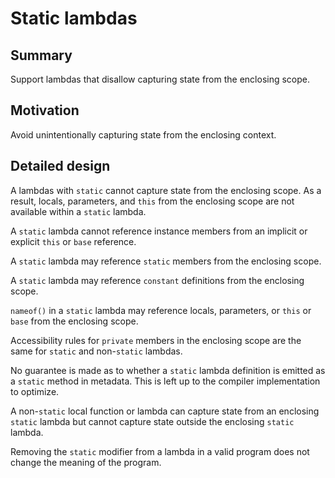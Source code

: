 # Static lambdas

## Summary

Support lambdas that disallow capturing state from the enclosing scope.

## Motivation

Avoid unintentionally capturing state from the enclosing context.

## Detailed design

A lambdas with `static` cannot capture state from the enclosing scope.
As a result, locals, parameters, and `this` from the enclosing scope are not available within a `static` lambda.

A `static` lambda cannot reference instance members from an implicit or explicit `this` or `base` reference.

A `static` lambda may reference `static` members from the enclosing scope.

A `static` lambda may reference `constant` definitions from the enclosing scope.

`nameof()` in a `static` lambda may reference locals, parameters, or `this` or `base` from the enclosing scope.

Accessibility rules for `private` members in the enclosing scope are the same for `static` and non-`static` lambdas.

No guarantee is made as to whether a `static` lambda definition is emitted as a `static` method in metadata. This is left up to the compiler implementation to optimize.

A non-`static` local function or lambda can capture state from an enclosing `static` lambda but cannot capture state outside the enclosing `static` lambda.

Removing the `static` modifier from a lambda in a valid program does not change the meaning of the program.
